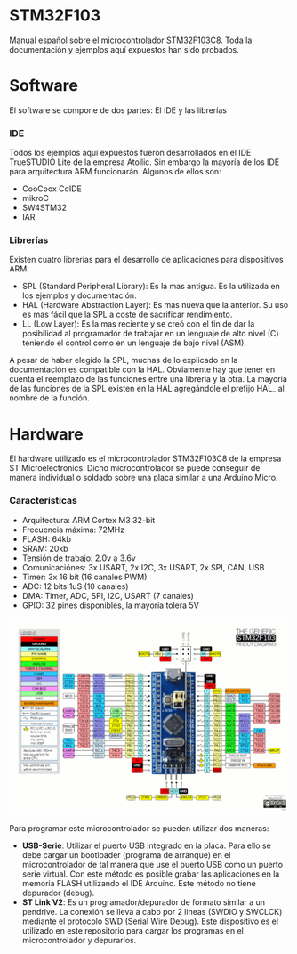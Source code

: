 # STM32F103
Manual español sobre el microcontrolador STM32F103C8. Toda la documentación y ejemplos aquí expuestos han sido probados.

# Software
El software se compone de dos partes: El IDE y las librerías
### IDE
Todos los ejemplos aquí expuestos fueron desarrollados en el IDE TrueSTUDIO Lite de la empresa Atollic. Sin embargo la mayoría de los IDE para arquitectura ARM funcionarán. Algunos de ellos son:
- CooCoox CoIDE
- mikroC
- SW4STM32
- IAR

### Librerías
Existen cuatro librerías para el desarrollo de aplicaciones para dispositivos ARM:
- SPL (Standard Peripheral Library): Es la mas antigua. Es la utilizada en los ejemplos y documentación.
- HAL (Hardware Abstraction Layer): Es mas nueva que la anterior. Su uso es mas fácil que la SPL a coste de sacrificar rendimiento.
- LL (Low Layer): Es la mas reciente y se creó con el fin de dar la posibilidad al programador de trabajar en un lenguaje de alto nivel (C) teniendo el control como en un lenguaje de bajo nivel (ASM).

A pesar de haber elegido la SPL, muchas de lo explicado en la documentación es compatible con la HAL. Obviamente hay que tener en cuenta el reemplazo de las funciones entre una librería y la otra. La mayoría de las funciones de la SPL existen en la HAL agregándole el prefijo HAL_ al nombre de la función.

# Hardware
El hardware utilizado es el microcontrolador STM32F103C8 de la empresa ST Microelectronics. Dicho microcontrolador se puede conseguir de manera individual o soldado sobre una placa similar a una Arduino Micro.

### Características
- Arquitectura: ARM Cortex M3 32-bit
- Frecuencia máxima: 72MHz
- FLASH: 64kb
- SRAM: 20kb
- Tensión de trabajo: 2.0v a 3.6v
- Comunicaciónes: 3x USART, 2x I2C, 3x USART, 2x SPI, CAN, USB
- Timer: 3x 16 bit (16 canales PWM)
- ADC: 12 bits 1uS (10 canales)
- DMA: Timer, ADC, SPI, I2C, USART (7 canales)
- GPIO: 32 pines disponibles, la mayoría tolera 5V

![Pinout](https://github.com/luxarts/STM32F103/blob/master/Documentos/STM32-Pinout.gif?raw=true)

Para programar este microcontrolador se pueden utilizar dos maneras:
- **USB-Serie**: Utilizar el puerto USB integrado en la placa. Para ello se debe cargar un bootloader (programa de arranque) en el microcontrolador de tal manera que use el puerto USB como un puerto serie virtual. Con este método es posible grabar las aplicaciones en la memoria FLASH utilizando el IDE Arduino. Este método no tiene depurador (debug).
- **ST Link V2**: Es un programador/depurador de formato similar a un pendrive. La conexión se lleva a cabo por 2 lineas (SWDIO y SWCLCK) mediante el protocolo SWD (Serial Wire Debug). Este dispositivo es el utilizado en este repositorio para cargar los programas en el microcontrolador y depurarlos.
